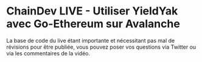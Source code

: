 # ChainDev LIVE - Utiliser YieldYak avec Go-Ethereum sur Avalanche

La base de code du live étant importante et nécessitant pas mal de révisions pour être publiée, vous pouvez poser vos questions via Twitter ou via les commentaires de la vidéo.
